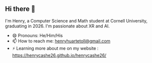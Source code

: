 ## Hi there 👋

I'm Henry, a Computer Science and Math student at Cornell University, graduating in 2026. I'm passionate about XR and AI. 

- 😄 Pronouns: He/Him/His
- 📫 How to reach me: henryhuartetoll@gmail.com
- ⚡ Learning more about me on my website : https://henrycashe26.github.io/henrycashe26/

<!--
**henrycashe26/henrycashe26** is a ✨ _special_ ✨ repository because its `README.md` (this file) appears on your GitHub profile.

Here are some ideas to get you started:

- 🔭 I’m currently working on ...
- 🌱 I’m currently learning ...
- 👯 I’m looking to collaborate on ...
- 🤔 I’m looking for help with ...
- 💬 Ask me about ...
- 📫 How to reach me: ...
- 😄 Pronouns: ...
- ⚡ Fun fact: ...
-->
